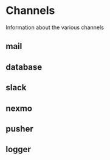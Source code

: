 # Channels

Information about the various channels

## mail


## database


## slack


## nexmo


## pusher


## logger

